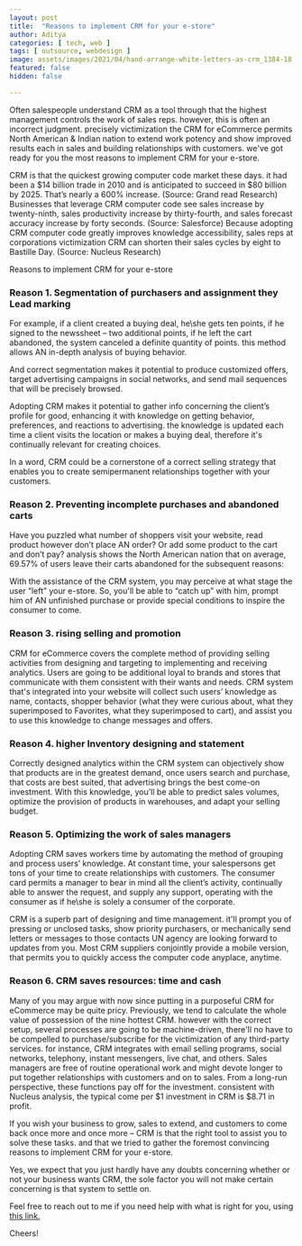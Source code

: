 ```yaml
---
layout: post
title:  "Reasons to implement CRM for your e-store"
author: Aditya
categories: [ tech, web ]
tags: [ outsource, webdesign ]
image: assets/images/2021/04/hand-arrange-white-letters-as-crm_1384-18.jpg
featured: false
hidden: false

---
```


Often salespeople understand CRM as a tool through that the highest management controls the work of sales reps. however, this is often an incorrect judgment. precisely victimization the CRM for eCommerce permits North American & Indian nation to extend work potency and show improved results each in sales and building relationships with customers. we've got ready for you the most reasons to implement CRM for your e-store.

CRM is that the quickest growing computer code market these days. it had been a $14 billion trade in 2010 and is anticipated to succeed in $80 billion by 2025. That’s nearly a 600% increase. (Source: Grand read Research)
Businesses that leverage CRM computer code see sales increase by twenty-ninth, sales productivity increase by thirty-fourth, and sales forecast accuracy increase by forty seconds. (Source: Salesforce)
Because adopting CRM computer code greatly improves knowledge accessibility, sales reps at corporations victimization CRM can shorten their sales cycles by eight to Bastille Day. (Source: Nucleus Research)

Reasons to implement CRM for your e-store

### Reason 1. Segmentation of purchasers and assignment they Lead marking
For example, if a client created a buying deal, he\she gets ten points, if he signed to the newssheet – two additional points, if he left the cart abandoned, the system canceled a definite quantity of points. this method allows AN in-depth analysis of buying behavior.

And correct segmentation makes it potential to produce customized offers, target advertising campaigns in social networks, and send mail sequences that will be precisely browsed.

Adopting CRM makes it potential to gather info concerning the client’s profile for good, enhancing it with knowledge on getting behavior, preferences, and reactions to advertising. the knowledge is updated each time a client visits the location or makes a buying deal, therefore it's continually relevant for creating choices.

In a word, CRM could be a cornerstone of a correct selling strategy that enables you to create semipermanent relationships together with your customers.

### Reason 2. Preventing incomplete purchases and abandoned carts
Have you puzzled what number of shoppers visit your website, read product however don’t place AN order? Or add some product to the cart and don’t pay? analysis shows the North American nation that on average, 69.57% of users leave their carts abandoned for the subsequent reasons:

With the assistance of the CRM system, you may perceive at what stage the user “left” your e-store. So, you'll be able to “catch up” with him, prompt him of AN unfinished purchase or provide special conditions to inspire the consumer to come.

### Reason 3. rising selling and promotion
CRM for eCommerce covers the complete method of providing selling activities from designing and targeting to implementing and receiving analytics. Users are going to be additional loyal to brands and stores that communicate with them consistent with their wants and needs. CRM system that's integrated into your website will collect such users’ knowledge as name, contacts, shopper behavior (what they were curious about, what they superimposed to Favorites, what they superimposed to cart), and assist you to use this knowledge to change messages and offers.

### Reason 4. higher Inventory designing and statement
Correctly designed analytics within the CRM system can objectively show that products are in the greatest demand, once users search and purchase, that costs are best suited, that advertising brings the best come-on investment. With this knowledge, you'll be able to predict sales volumes, optimize the provision of products in warehouses, and adapt your selling budget.

### Reason 5. Optimizing the work of sales managers
Adopting СRM saves workers time by automating the method of grouping and process users’ knowledge. At constant time, your salespersons get tons of your time to create relationships with customers. The consumer card permits a manager to bear in mind all the client’s activity, continually able to answer the request, and supply any support, operating with the consumer as if he\she is solely a consumer of the corporate.

CRM is a superb part of designing and time management. it'll prompt you of pressing or unclosed tasks, show priority purchasers, or mechanically send letters or messages to those contacts UN agency are looking forward to updates from you.
Most CRM suppliers conjointly provide a mobile version, that permits you to quickly access the computer code anyplace, anytime.

### Reason 6. CRM saves resources: time and cash
Many of you may argue with now since putting in a purposeful CRM for eCommerce may be quite pricy. Previously, we tend to calculate the whole value of possession of the nine hottest CRM. however with the correct setup, several processes are going to be machine-driven, there'll no have to be compelled to purchase/subscribe for the victimization of any third-party services. for instance, CRM integrates with email selling programs, social networks, telephony, instant messengers, live chat, and others. Sales managers are free of routine operational work and might devote longer to put together relationships with customers and on to sales. From a long-run perspective, these functions pay off for the investment. consistent with Nucleus analysis, the typical come per $1 investment in CRM is $8.71 in profit.

If you wish your business to grow, sales to extend, and customers to come back once more and once more – CRM is that the right tool to assist you to solve these tasks. and that we tried to gather the foremost convincing reasons to implement CRM for your e-store.

Yes, we expect that you just hardly have any doubts concerning whether or not your business wants CRM, the sole factor you will not make certain concerning is that system to settle on.



Feel free to reach out to me if you need help with what is right for you, using <a href="https://www.calendly.com/ahyconsulting/book" target="\_blank">this link.</a>

Cheers!
